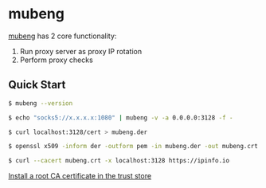 mubeng
======

[mubeng][1] has 2 core functionality:

1. Run proxy server as proxy IP rotation
2. Perform proxy checks

## Quick Start

```bash
$ mubeng --version

$ echo "socks5://x.x.x.x:1080" | mubeng -v -a 0.0.0.0:3128 -f -

$ curl localhost:3128/cert > mubeng.der

$ openssl x509 -inform der -outform pem -in mubeng.der -out mubeng.crt

$ curl --cacert mubeng.crt -x localhost:3128 https://ipinfo.io
```

[Install a root CA certificate in the trust store][2]

[1]: https://github.com/kitabisa/mubeng
[2]: https://documentation.ubuntu.com/server/how-to/security/install-a-root-ca-certificate-in-the-trust-store/
